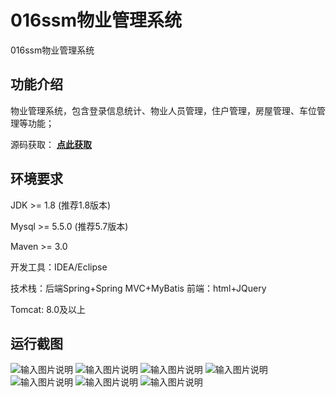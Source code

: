 # 016ssm物业管理系统
016ssm物业管理系统


## 功能介绍
物业管理系统，包含登录信息统计、物业人员管理，住户管理，房屋管理、车位管理等功能；


源码获取： [**点此获取**](http://www.shuyue.fun/index.php?type=productinfo&id=119)

## 环境要求

JDK >= 1.8 (推荐1.8版本)

Mysql >= 5.5.0 (推荐5.7版本)

Maven >= 3.0

开发工具：IDEA/Eclipse

技术栈：后端Spring+Spring MVC+MyBatis 前端：html+JQuery

Tomcat: 8.0及以上

## 运行截图

![输入图片说明](https://images.gitee.com/uploads/images/2021/0317/094246_67d6a055_863230.png "屏幕截图.png")
![输入图片说明](https://images.gitee.com/uploads/images/2021/0317/094256_f3dae109_863230.png "屏幕截图.png")
![输入图片说明](https://images.gitee.com/uploads/images/2021/0317/094306_bf4ac92a_863230.png "屏幕截图.png")
![输入图片说明](https://images.gitee.com/uploads/images/2021/0317/094315_191e4448_863230.png "屏幕截图.png")
![输入图片说明](https://images.gitee.com/uploads/images/2021/0317/094324_427287ed_863230.png "屏幕截图.png")
![输入图片说明](https://images.gitee.com/uploads/images/2021/0317/094334_c9c3d8fc_863230.png "屏幕截图.png")
![输入图片说明](https://images.gitee.com/uploads/images/2021/0317/094344_ac956a19_863230.png "屏幕截图.png")
